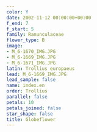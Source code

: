 ```yaml
---
color: Y
date: 2002-11-12 00:00:00+00:00
f_end: 7
f_start: 5
family: Ranunculaceae
flower_type: B
image:
- M_6-1670_IMG.JPG
- M_6-1669_IMG.JPG
- M_6-1671_IMG.JPG
latin: Trollius europaeus
lead: M_6-1669_IMG.JPG
lead_sample: false
name: index.en
order: Trollius
parallel: false
petals: 10
petals_joined: false
star_shape: false
title: Globeflower
---
```

